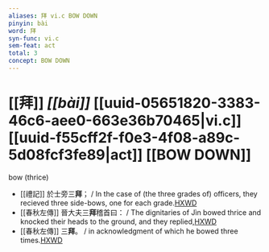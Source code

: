 ```yaml
---
aliases: 拜 vi.c BOW DOWN
pinyin: bài
word: 拜
syn-func: vi.c
sem-feat: act
total: 3
concept: BOW DOWN 
---
```

# [[拜]] *[[bài]]*  [[uuid-05651820-3383-46c6-aee0-663e36b70465|vi.c]] [[uuid-f55cff2f-f0e3-4f08-a89c-5d08fcf3fe89|act]] [[BOW DOWN]]
bow (thrice)
 - [[禮記]] 於士旁三**拜**； / In the case of (the three grades of) officers, they recieved three side-bows, one for each grade.[HXWD](https://hxwd.org/textview.html?location=KR1d0052_tls_022-13a.4)
 - [[春秋左傳]] 晉大夫三**拜**稽首曰： / The dignitaries of Jìn bowed thrice and knocked their heads to the ground, and they replied,[HXWD](https://hxwd.org/textview.html?location=KR1e0001_tls_005-238a.27)
 - [[春秋左傳]] 三**拜**。 / in acknowledgment of which he bowed three times.[HXWD](https://hxwd.org/textview.html?location=KR1e0001_tls_009-77a.1)